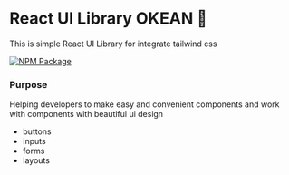 # React UI Library OKEAN 🌊

This is simple React UI Library for integrate tailwind css

 <a href="https://badge.fury.io/js/okean-ui.svg">
    <img src="https://badge.fury.io/js/okean-ui.svg" alt="NPM Package" />
  </a>

### Purpose
 
 Helping developers to make easy and convenient components and work with components with beautiful ui design

* buttons
* inputs
* forms
* layouts
<!-- ![OKEAN](https://i.imgur.com/czy1PAB.png) -->
